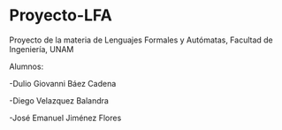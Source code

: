 # Proyecto-LFA
Proyecto de la materia de Lenguajes Formales y Autómatas, Facultad de Ingeniería, UNAM

Alumnos:

-Dulio Giovanni Báez Cadena

-Diego Velazquez Balandra

-José Emanuel Jiménez Flores

